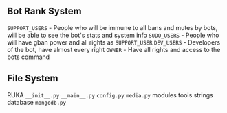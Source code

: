 ## Bot Rank System
```SUPPORT_USERS``` - People who will be immune to all bans and mutes by bots, will be able to see the bot's stats and system info
```SUDO_USERS``` - People who will have gban power and all rights as ```SUPPORT_USER```
```DEV_USERS``` - Developers of the bot, have almost every right
```OWNER``` - Have all rights and access to the bots command

## File System
RUKA
    ```__init__.py```
    ```__main__.py```
    ```config.py```
    ```media.py```
    modules
    tools
    strings
    database
        ```mongodb.py```
    